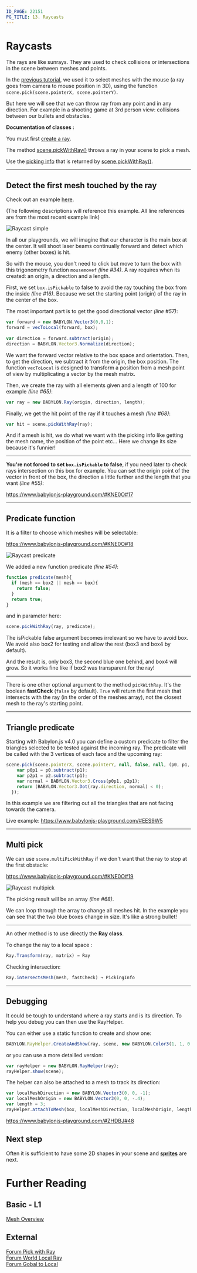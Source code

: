 ```yaml
---
ID_PAGE: 22151
PG_TITLE: 13. Raycasts
---
```


# Raycasts 

The rays are like sunrays.
They are used to check collisions or intersections in the scene between meshes and points.

In the [previous tutorial](/babylon101/picking_collisions), we used it to select meshes with the mouse (a ray goes from camera to mouse position in 3D),
using the function `scene.pick(scene.pointerX, scene.pointerY)`.

But here we will see that we can throw ray from any point and in any direction. 
For example in a shooting game at 3rd person view: collisions between our bullets and obstacles.

**Documentation of classes :**

You must first [create a ray](/api/classes/babylon.ray.html).

The method [scene.pickWithRay()](/api/classes/babylon.scene.html#pickwithray) throws a ray in your scene to pick a mesh.

Use the [picking info](/api/classes/babylon.pickinginfo.html) that is returned by [scene.pickWithRay()](/api/classes/babylon.scene.html#pickwithray).

______

## Detect the first mesh touched by the ray ##

 Check out an example [here](https://www.babylonjs-playground.com/#KNE0O#84).

 (The following descriptions will reference this example. All line references are from the most recent example link)

![Raycast simple](/img/how_to/raycast01.jpg)

In all our playgrounds, we will imagine that our character is the main box at the center.
It will shoot laser beams continually forward and detect which enemy (other boxes) is hit.

So with the mouse, you don't need to click but move to turn the box with this trigonometry function `mousemovef` *(line #34)*. 
A ray requires when its created: an origin, a direction and a length. 

First, we set `box.isPickable` to false to avoid the ray touching the box from the inside *(line #16)*.
Because we set the starting point (origin) of the ray in the center of the box.

The most important part is to get the good directional vector *(line #57)*:
		
```javascript
var forward = new BABYLON.Vector3(0,0,1);		
forward = vecToLocal(forward, box);
	
var direction = forward.subtract(origin);
direction = BABYLON.Vector3.Normalize(direction);
```
		
We want the forward vector relative to the box space and orientation. 
Then, to get the direction, we subtract it from the origin, the box position.
The function `vecToLocal` is designed to transform a position from a mesh point of view by multiplicating a vector by the mesh matrix.

Then, we create the ray with all elements given and a length of 100 for example *(line #65)*:

```javascript
var ray = new BABYLON.Ray(origin, direction, length);
```

Finally, we get the hit point of the ray if it touches a mesh *(line #68)*:

```javascript
var hit = scene.pickWithRay(ray);
```

And if a mesh is hit, we do what we want with the picking info like getting the mesh name, the position of the point etc...
Here we change its size because it's funnier! 

---

**You're not forced to set `box.isPickable` to false**, if you need later to check rays intersection on this box for example. 
You can set the origin point of the vector in front of the box, the direction a little further and the length that you want *(line #55)*:

 https://www.babylonjs-playground.com/#KNE0O#17


-----

## Predicate function ##

It is a filter to choose which meshes will be selectable:

https://www.babylonjs-playground.com/#KNE0O#18

![Raycast predicate](/img/how_to/raycast02.jpg)

We added a new function predicate *(line #54)*:

```javascript
function predicate(mesh){
  if (mesh == box2 || mesh == box){
    return false;
  }
  return true;
}
```

and in parameter here:

```javascript
scene.pickWithRay(ray, predicate);
```

The isPickable false argument becomes irrelevant so we have to avoid box.
We avoid also box2 for testing and allow the rest (box3 and box4 by default).

And the result is, only box3, the second blue one behind, and box4 will grow.
So it works fine like if box2 was transparent for the ray!  

---

There is one other optional argument to the method `pickWithRay`. It's the boolean **fastCheck** (`false` by default).
`True` will return the first mesh that intersects with the ray (in the order of the meshes array), not the closest mesh to the ray's starting point.

---

## Triangle predicate ## 

Starting with Babylon.js v4.0 you can define a custom predicate to filter the triangles selected to be tested against the incoming ray. The predicate will be called with the 3 vertices of each face and the upcoming ray:

```javascript
scene.pick(scene.pointerX, scene.pointerY, null, false, null, (p0, p1, p2, ray) => {
    var p0p1 = p0.subtract(p1);
    var p2p1 = p2.subtract(p1);
    var normal = BABYLON.Vector3.Cross(p0p1, p2p1);
    return (BABYLON.Vector3.Dot(ray.direction, normal) < 0);
  });
```

In this example we are filtering out all the triangles that are not facing towards the camera.

Live example: https://www.babylonjs-playground.com/#EES9W5

---

## Multi pick ## 

We can use `scene.multiPickWithRay` if we don't want that the ray to stop at the first obstacle: 

 https://www.babylonjs-playground.com/#KNE0O#19

![Raycast multipick](/img/how_to/raycast02.jpg)

The picking result will be an array *(line #68)*.

We can loop through the array to change all meshes hit. In the example you can see that the two blue boxes change in size. 
It's like a strong bullet! 

---

An other method is to use directly the **Ray class**.

To change the ray to a local space :

```javascript
Ray.Transform(ray, matrix) → Ray
```

Checking intersection:

```javascript
Ray.intersectsMesh(mesh, fastCheck) → PickingInfo
```

---

## Debugging 

It could be tough to understand where a ray starts and is its direction. To help you debug you can then use the RayHelper.

You can either use a static function to create and show one:

```javascript
BABYLON.RayHelper.CreateAndShow(ray, scene, new BABYLON.Color3(1, 1, 0.1));
```

or you can use a more detailled version:

```javascript
var rayHelper = new BABYLON.RayHelper(ray);
rayHelper.show(scene);
```

The helper can also be attached to a mesh to track its direction:

```javascript
var localMeshDirection = new BABYLON.Vector3(0, 0, -1);
var localMeshOrigin = new BABYLON.Vector3(0, 0, -.4);
var length = 3;
rayHelper.attachToMesh(box, localMeshDirection, localMeshOrigin, length);
```

https://www.babylonjs-playground.com/#ZHDBJ#48

## Next step

Often it is sufficient to have some 2D shapes in your scene and [**sprites**](/babylon101/Sprites) are next.

# Further Reading

## Basic - L1

[Mesh Overview](/features/Shapes)

## External

[Forum Pick with Ray](http://www.html5gamedevs.com/topic/26503-scenepickwithray-blues/)  
[Forum World Local Ray](http://www.html5gamedevs.com/topic/26602-worldlocalray/)  
[Forum Gobal to Local](http://www.html5gamedevs.com/topic/7599-convert-global-coordinates-to-local-coordinates/)



